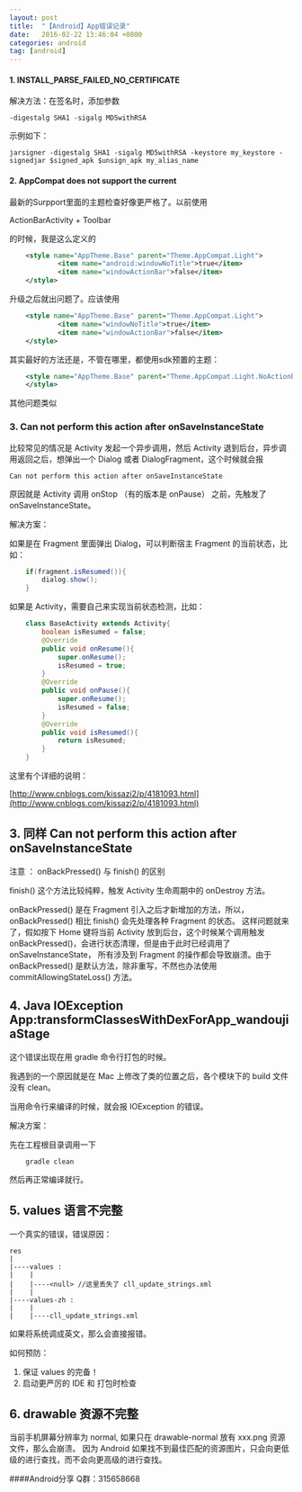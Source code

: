 ```yaml
---
layout: post
title:  "【Android】App错误记录"
date:   2016-02-22 13:46:04 +0800
categories: android
tag: [android]
---
```


#### 1. INSTALL_PARSE_FAILED_NO_CERTIFICATE

解决方法：在签名时，添加参数 

    -digestalg SHA1 -sigalg MD5withRSA
  
示例如下：

    jarsigner -digestalg SHA1 -sigalg MD5withRSA -keystore my_keystore -signedjar $signed_apk $unsign_apk my_alias_name

#### 2. AppCompat does not support the current 

最新的Surpport里面的主题检查好像更严格了。以前使用

ActionBarActivity + Toolbar 

的时候，我是这么定义的

```xml
    <style name="AppTheme.Base" parent="Theme.AppCompat.Light">
            <item name="android:windowNoTitle">true</item>
            <item name="windowActionBar">false</item>
    </style>
```

升级之后就出问题了。应该使用

```xml
    <style name="AppTheme.Base" parent="Theme.AppCompat.Light">
            <item name="windowNoTitle">true</item>
            <item name="windowActionBar">false</item>
    </style>
```

其实最好的方法还是，不管在哪里，都使用sdk预置的主题：

```xml
    <style name="AppTheme.Base" parent="Theme.AppCompat.Light.NoActionBar">
    </style>
```

其他问题类似

### 3. Can not perform this action after onSaveInstanceState

比较常见的情况是 Activity 发起一个异步调用，然后 Activity 退到后台，异步调用返回之后，想弹出一个 Dialog 或者 DialogFragment，这个时候就会报

    Can not perform this action after onSaveInstanceState
    
原因就是 Activity 调用 onStop （有的版本是 onPause） 之前，先触发了 onSaveInstanceState。

解决方案：

如果是在 Fragment 里面弹出 Dialog，可以判断宿主 Fragment 的当前状态，比如：

```java
    if(fragment.isResumed()){
        dialog.show();
    }
```

如果是 Activity，需要自己来实现当前状态检测，比如：

```java
    class BaseActivity extends Activity{
        boolean isResumed = false;
        @Override
        public void onResume(){
            super.onResume();
            isResumed = true;
        }
        @Override
        public void onPause(){
            super.onResume();
            isResumed = false;
        }
        @Override
        public void isResumed(){
            return isResumed;
        }
    }
```

这里有个详细的说明：

[http://www.cnblogs.com/kissazi2/p/4181093.html](http://www.cnblogs.com/kissazi2/p/4181093.html)

## 3. 同样 Can not perform this action after onSaveInstanceState

注意 ： onBackPressed() 与 finish() 的区别

finish() 这个方法比较纯粹，触发 Activity 生命周期中的 onDestroy 方法。

onBackPressed() 是在 Fragment 引入之后才新增加的方法，所以，onBackPressed() 相比 finish() 会先处理各种 Fragment 的状态。
这样问题就来了，假如按下 Home 键将当前 Activity 放到后台，这个时候某个调用触发 onBackPressed()，会进行状态清理，但是由于此时已经调用了 onSaveInstanceState，
所有涉及到 Fragment 的操作都会导致崩溃。由于 onBackPressed() 是默认方法，除非重写，不然也办法使用 commitAllowingStateLoss() 方法。

## 4. Java IOException  App:transformClassesWithDexForApp_wandoujiaStage

这个错误出现在用 gradle 命令行打包的时候。

我遇到的一个原因就是在 Mac 上修改了类的位置之后，各个模块下的 build 文件没有 clean。

当用命令行来编译的时候，就会报 IOException 的错误。

解决方案：

先在工程根目录调用一下 

```shell
    gradle clean
```

然后再正常编译就行。

## 5. values 语言不完整

一个真实的错误，错误原因：

    res
    |
    |----values :
    |    | 
    |    |----<null> //这里丢失了 cll_update_strings.xml 
    |    |    
    |----values-zh : 
    |    |    
    |    |----cll_update_strings.xml
    
    
如果将系统调成英文，那么会直接报错。

如何预防：

1. 保证 values 的完备！
2. 启动更严厉的 IDE 和 打包时检查

## 6. drawable 资源不完整

当前手机屏幕分辨率为 normal, 如果只在 drawable-normal 放有 xxx.png 资源文件，那么会崩溃。
因为 Android 如果找不到最佳匹配的资源图片，只会向更低级的进行查找，而不会向更高级的进行查找。


####Android分享 Q群：315658668
